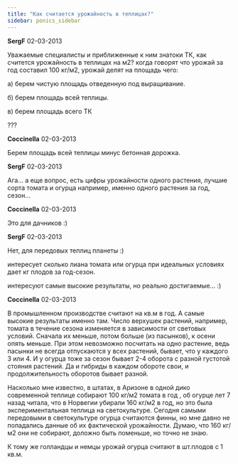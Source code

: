 ```yaml
---
title: "Как считается урожайность в теплицах?"
sidebar: ponics_sidebar
---
```


**SergF** 02-03-2013

Уважаемые специалисты и приближенные к ним знатоки ТК, как считется урожайность в теплицах на м2? когда говорят что урожай за год составил 100 кг/м2, урожай делят на площадь чего:

а) берем чистую площадь отведенную под выращивание.

б) берем площадь всей теплицы.

в) берем площадь всего ТК 

??? 


**Coccinella** 02-03-2013

Берем площадь всей теплицы минус бетонная дорожка.


**SergF** 02-03-2013

Ага... а еще вопрос, есть цифры урожайности одного растения, лучшие сорта томата и огурца например, именно одного растения за год, сезон...


**Coccinella** 02-03-2013

Это для дачников :)


**SergF** 02-03-2013

Нет, для передовых теплиц планеты :)

интересует сколько лиана томата или огурца при идеальных условиях дает кг плодов за год-сезон.

интересуют самые высокие результаты, но реально достигаемые... :)


**Coccinella** 02-03-2013

В промышленном производстве считают на кв.м в год. А самые высокие результаты именно там. Число верхушек растений, например, томата в течение сезона изменяется в зависимости от световых условий. Сначала их меньше, потом больше (из пасынков), к осени опять меньше. При этом невозможно посчитать на одно растение, ведь пасынки не всегда отпускаются у всех растений, бывает, что у каждого 3 или 4. И у огурца тоже за сезон бывает 2-4 оборота с разной густотой стояния растений. Да и гибриды в каждом обороте свои, и продолжительность оборотов бывает разной.

Насколько мне известно, в штатах, в Аризоне в одной дико современной теплице собирают 100 кг/м2 томата в год , об огурце лет 7 назад читала, что в Норвегии убирали 160 кг/м2 в год, но это была экспериментальная теплица на светокультуре. Сегодня самыми передовыми в светокультуре огурца считаются финны, но мне давно не попадались данные об их фактической урожайности. Думаю, что 160 кг/м2 они не собирают, доложно быть поменьше, но точно не знаю.

К тому же голландцы и немцы урожай огурца считают в шт.плодов с 1 кв.м.


